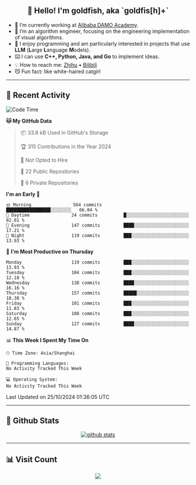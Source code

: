 
<h2 align="center">👋 Hello! I'm goldfish, aka `goldfis[h]+`</h2>

- 📍 I’m currently working at [Alibaba DAMO Academy](https://damo.alibaba.com/).  
- 🌱 I’m an algorithm engineer, focusing on the engineering implementation of visual algorithms.  
- 💬 I enjoy programming and am particularly interested in projects that use **LLM** (**L**arge **L**anguage **M**odels).   
- ⌨️ I can use **C++, Python, Java, and Go** to implement ideas.  
- 💡 How to reach me: [Zhihu](https://www.zhihu.com/people/goldfishh) • [Bilibili](https://space.bilibili.com/11349246)  
- 😼 Fun fact: like white-haired catgirl  

-------

## 🔧 Recent Activity

<!--START_SECTION:waka-->
![Code Time](http://img.shields.io/badge/Code%20Time-88%20hrs%2017%20mins-blue)

**🐱 My GitHub Data** 

> 📦 33.8 kB Used in GitHub's Storage 
 > 
> 🏆 315 Contributions in the Year 2024
 > 
> 🚫 Not Opted to Hire
 > 
> 📜 22 Public Repositories 
 > 
> 🔑 6 Private Repositories 
 > 
**I'm an Early 🐤** 

```text
🌞 Morning                564 commits         █████████████████░░░░░░░░   66.04 % 
🌆 Daytime                24 commits          █░░░░░░░░░░░░░░░░░░░░░░░░   02.81 % 
🌃 Evening                147 commits         ████░░░░░░░░░░░░░░░░░░░░░   17.21 % 
🌙 Night                  119 commits         ███░░░░░░░░░░░░░░░░░░░░░░   13.93 % 
```
📅 **I'm Most Productive on Thursday** 

```text
Monday                   119 commits         ███░░░░░░░░░░░░░░░░░░░░░░   13.93 % 
Tuesday                  104 commits         ███░░░░░░░░░░░░░░░░░░░░░░   12.18 % 
Wednesday                138 commits         ████░░░░░░░░░░░░░░░░░░░░░   16.16 % 
Thursday                 157 commits         █████░░░░░░░░░░░░░░░░░░░░   18.38 % 
Friday                   101 commits         ███░░░░░░░░░░░░░░░░░░░░░░   11.83 % 
Saturday                 108 commits         ███░░░░░░░░░░░░░░░░░░░░░░   12.65 % 
Sunday                   127 commits         ████░░░░░░░░░░░░░░░░░░░░░   14.87 % 
```


📊 **This Week I Spent My Time On** 

```text
🕑︎ Time Zone: Asia/Shanghai

💬 Programming Languages: 
No Activity Tracked This Week

💻 Operating System: 
No Activity Tracked This Week
```


 Last Updated on 25/10/2024 01:36:05 UTC
<!--END_SECTION:waka-->

-------

## 📆 Github Stats

<p align="center">
    <a href="https://github.com/anuraghazra/github-readme-stats">
      <img src="https://github-readme-stats.vercel.app/api?username=goldfishh&show_icons=true&theme=dracula" alt="github stats" />
    </a>
</p>

-------

## 📊 Visit Count

<p align="center">
  <a href="https://count.getloli.com/"><img src="https://count.getloli.com/get/@:goldfishh?theme=rule34"></a>
</p>
